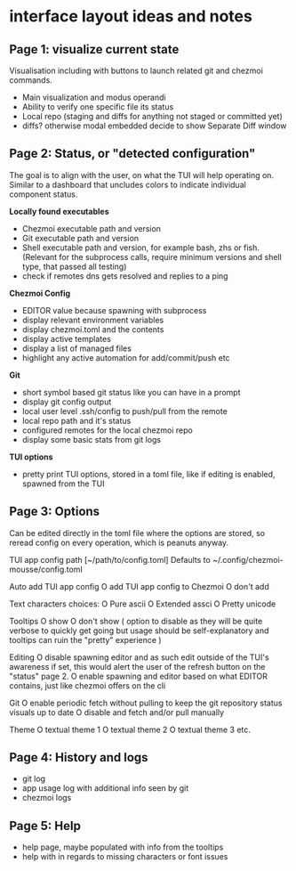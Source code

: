 # interface layout ideas and notes

## Page 1: visualize current state

Visualisation including with buttons to launch related git and chezmoi commands.
- Main visualization and modus operandi
- Ability to verify one specific file its status
- Local repo (staging and diffs for anything not staged or committed yet)
- diffs? otherwise modal embedded decide to show Separate Diff window

## Page 2: Status, or "detected configuration"

The goal is to align with the user, on what the TUI will help operating on.
Similar to a dashboard that uncludes colors to indicate individual component status.

**Locally found executables**

- Chezmoi executable path and version
- Git executable path and version
- Shell executable path and version, for example bash, zhs or fish. (Relevant for the subprocess calls, require minimum versions and shell type, that passed all testing)
- check if remotes dns gets resolved and replies to a ping

**Chezmoi Config**
- EDITOR value because spawning with subprocess
- display relevant environment variables
- display chezmoi.toml and the contents
- display active templates
- display a list of managed files
- highlight any active automation for add/commit/push etc

**Git**
- short symbol based git status like you can have in a prompt
- display git config output
- local user level .ssh/config to push/pull from the remote
- local repo path and it's status
- configured remotes for the local chezmoi repo
- display some basic stats from git logs

**TUI options**
- pretty print TUI options, stored in a toml file, like if editing is enabled, spawned from the TUI

## Page 3: Options

Can be edited directly in the toml file where the options are stored, so reread config on every operation, which is peanuts anyway.


TUI app config path
  [~/path/to/config.toml]
  Defaults to ~/.config/chezmoi-mousse/config.toml

Auto add TUI app config
  O add TUI app config to Chezmoi
  O don't add

Text characters choices:
  O Pure ascii
  O Extended assci
  O Pretty unicode

Tooltips
  O show
  O don't show
  ( option to disable as they will be quite verbose to quickly get going
    but usage should be self-explanatory and tooltips can ruin the "pretty" experience )

Editing
  O disable spawning editor and as such edit outside of the TUI's awareness
    if set, this would alert the user of the refresh button on the "status" page 2.
  O enable spawning and editor based on what EDITOR contains, just like chezmoi offers on the cli

Git
  O enable periodic fetch without pulling to keep the git repository status visuals up to date
  O disable and fetch and/or pull manually

Theme
  O textual theme 1
  O textual theme 2
  O textual theme 3
  etc.

## Page 4: History and logs

- git log
- app usage log with additional info seen by git
- chezmoi logs

## Page 5: Help

- help page, maybe populated with info from the tooltips
- help with in regards to missing characters or font issues

